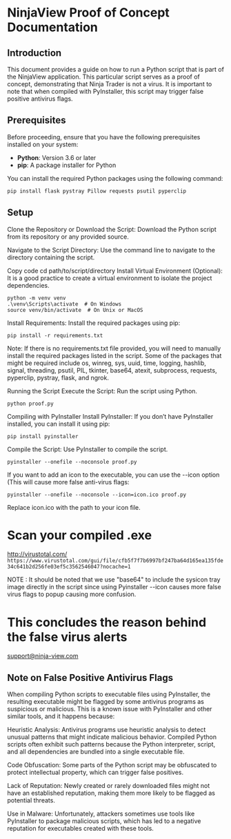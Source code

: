 # NinjaView Proof of Concept Documentation

## Introduction

This document provides a guide on how to run a Python script that is part of the NinjaView application. This particular script serves as a proof of concept, demonstrating that Ninja Trader is not a virus. It is important to note that when compiled with PyInstaller, this script may trigger false positive antivirus flags.

## Prerequisites

Before proceeding, ensure that you have the following prerequisites installed on your system:

- **Python**: Version 3.6 or later
- **pip**: A package installer for Python

You can install the required Python packages using the following command:

```sh
pip install flask pystray Pillow requests psutil pyperclip
```
## Setup
Clone the Repository or Download the Script: Download the Python script from its repository or any provided source.

Navigate to the Script Directory: Use the command line to navigate to the directory containing the script.


Copy code
cd path/to/script/directory
Install Virtual Environment (Optional): It is a good practice to create a virtual environment to isolate the project dependencies.


```
python -m venv venv
.\venv\Scripts\activate  # On Windows
source venv/bin/activate  # On Unix or MacOS
```
Install Requirements: Install the required packages using pip:


```
pip install -r requirements.txt
```
Note: If there is no requirements.txt file provided, you will need to manually install the required packages listed in the script. Some of the packages that might be required include os, winreg, sys, uuid, time, logging, hashlib, signal, threading, psutil, PIL, tkinter, base64, atexit, subprocess, requests, pyperclip, pystray, flask, and ngrok.

Running the Script
Execute the Script: Run the script using Python.
```
python proof.py
```
Compiling with PyInstaller
Install PyInstaller: If you don’t have PyInstaller installed, you can install it using pip:


```
pip install pyinstaller
```
Compile the Script: Use PyInstaller to compile the script.


```
pyinstaller --onefile --noconsole proof.py
```
If you want to add an icon to the executable, you can use the --icon option (This will cause more false anti-virus flags:

```
pyinstaller --onefile --noconsole --icon=icon.ico proof.py
```
Replace icon.ico with the path to your icon file.

# Scan your compiled .exe
http://virustotal.com/
```https://www.virustotal.com/gui/file/cfb5f7f7b6997bf247ba64d165ea135fde34c641b2d256fe03ef5c3562546047?nocache=1```


NOTE : It should be noted that we use "base64" to include the sysicon tray image directly in the script since using Pyinstaller --icon causes more false virus flags to popup causing more confusion.

# This concludes the reason behind the false virus alerts

support@ninja-view.com


## Note on False Positive Antivirus Flags
When compiling Python scripts to executable files using PyInstaller, the resulting executable might be flagged by some antivirus programs as suspicious or malicious. This is a known issue with PyInstaller and other similar tools, and it happens because:

Heuristic Analysis: Antivirus programs use heuristic analysis to detect unusual patterns that might indicate malicious behavior. Compiled Python scripts often exhibit such patterns because the Python interpreter, script, and all dependencies are bundled into a single executable file.

Code Obfuscation: Some parts of the Python script may be obfuscated to protect intellectual property, which can trigger false positives.

Lack of Reputation: Newly created or rarely downloaded files might not have an established reputation, making them more likely to be flagged as potential threats.

Use in Malware: Unfortunately, attackers sometimes use tools like PyInstaller to package malicious scripts, which has led to a negative reputation for executables created with these tools.
